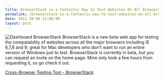 ```yaml
---
title: BrowserStack is a Fantastic Way to Test Websites On All Browsers
permalink: /browserstack-is-a-fantastic-way-to-test-websites-on-all-browsers/
date: 2011-10-06 11:00:00
layout: post
---
```


![Dashboard  BrowserStack](http://therobb.com/wp-content/uploads/2011-10-Dashboard-BrowserStack.png) BrowserStack is a new beta web app for testing the compatability of websites across all the major browsers including IE 6,7,8 and 9; great for Mac developers who don't want to run an entire version of Windows just to test. BrowserStack is currently in beta, but you can request an invite on the home page. Mine only took a few hours from requesting it, so go check it out. 

[Cross-Browser Testing Tool - BrowserStack](http://www.browserstack.com/)